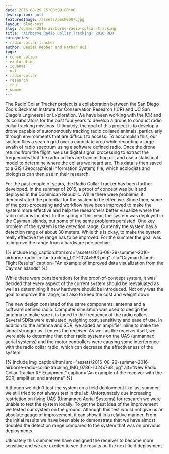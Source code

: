 ```yaml
---
date: 2016-08-29 15:00:09+00:00
description: null
featuredImage: /assets/DSCN0687.jpg
layout: blog-post
slug: /summer-2016-airborne-radio-collar-tracking
title: 'Airborne Radio Collar Tracking: 2016 REU'
categories:
- radio-collar-tracker
author: Daniel Webber and Nathan Hui
tags:
- conservation
- exploration
- iguanas
- nsf
- radio-collar
- research
- reu
- summer
---
```


The Radio Collar Tracker project is a collaboration between the San Diego Zoo's Beckman Institute for Conservation Research (ICR) and UC San Diego's Engineers For Exploration. We have been working with the ICR and its collaborators for the past four years to develop a drone to conduct radio collar tracking missions. Ultimately, the goal of this project is to develop a drone capable of autonomously tracking radio collared animals, particularly through environments that are difficult to access. To accomplish this, our system flies a search grid over a candidate area while recording a large swath of radio spectrum using a software defined radio. Once the drone returns from the flight, we use digital signal processing to extract the frequencies that the radio collars are transmitting on, and use a statistical model to determine where the collars we heard are. This data is then saved to a GIS (Geographical Information System) file, which ecologists and biologists can then use in their research.

For the past couple of years, the Radio Collar Tracker has been further developed. In the summer of 2015, a proof of concept was built and deployed in the Dominican Republic. While there were problems, it demonstrated the potential for the system to be effective. Since then, some of the post-processing and workflow have been improved to make the system more effective and help the researchers better visualize where the radio collar is located. In the spring of this year, the system was deployed in the Cayman Islands, but some of the same problems persisted. One key problem of the system is the detection range. Currently the system has a detection range of about 30 meters. While this is okay, to make the system really effective the range has to be improved. For the summer the goal was to improve the range from a hardware perspective.

{% include 
    img_caption.html
    src="assets/2016-08-29-summer-2016-airborne-radio-collar-tracking_LCI-1024x583.png"
    alt="Cayman Islands Flight Results"
    caption="An example of improved data visualization from the Cayman Islands"
%}


While there were considerations for the proof-of-concept system, it was decided that every aspect of the current system should be reevaluated as well as determining if new hardware should be introduced. Not only was the goal to improve the range, but also to keep the cost and weight down.

The new design consisted of the same components: antenna and a software defined radio. Computer simulation was used to design the antenna to make sure it is tuned to the frequency of the radio collars. Several SDRs were evaluated, weighing cost, sensitivity and ease of use. In addition to the antenna and SDR, we added an amplifier inline to make the signal stronger as it enters the receiver. As well as the receiver itself, we were able to determine that other radio systems on the UAS (unmanned aerial systems) and the motor controllers were causing some interference with the radio collar radio, which can decrease the effectiveness of the system.

{% include 
    img_caption.html
    src="assets/2016-08-29-summer-2016-airborne-radio-collar-tracking_IMG_0786-1024x768.jpg"
    alt="New Radio Collar Tracker RF Equipment"
    caption="An example of the receiver with the SDR, amplifier, and antenna"
%}

Although we didn't test the system on a field deployment like last summer, we still tried to not always test in the lab. Unfortunately due increasing restriction on flying UAS (Unmanned Aerial Systems) for research we were unable to test the system locally. To get the best idea of the improvement we tested our system on the ground. Although this test would not give us an absolute gauge of improvement, it can show it in a relative manner. From the initial results we have been able to demonstrate that we have almost doubled the detection range compared to the system that was on previous deployments.

Ultimately this summer we have designed the receiver to become more sensitive and we are excited to see the results on the next field deployment.